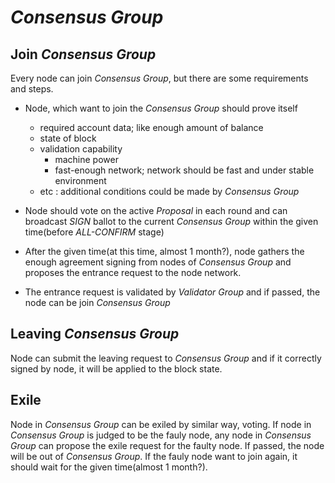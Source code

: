 # *Consensus Group*

## Join *Consensus Group*

Every node can join *Consensus Group*, but there are some requirements and steps.

* Node, which want to join the *Consensus Group* should prove itself
    - required account data; like enough amount of balance
    - state of block
    - validation capability
        - machine power
        - fast-enough network; network should be fast and under stable environment
    - etc : additional conditions could be made by *Consensus Group*

* Node should vote on the active *Proposal* in each round and can broadcast *SIGN* ballot to the current *Consensus Group* within the given time(before *ALL-CONFIRM* stage)
* After the given time(at this time, almost 1 month?), node gathers the enough agreement signing from nodes of *Consensus Group* and proposes the entrance request to the node network.
* The entrance request is validated by *Validator Group* and if passed, the node can be join *Consensus Group*

## Leaving *Consensus Group*

Node can submit the leaving request to *Consensus Group* and if it correctly signed by node, it will be applied to the block state.

## Exile

Node in *Consensus Group* can be exiled by similar way, voting. If node in *Consensus Group* is judged to be the fauly node, any node in *Consensus Group* can propose the exile request for the faulty node. If passed, the node will be out of *Consensus Group*. If the fauly node want to join again, it should wait for the given time(almost 1 month?).
